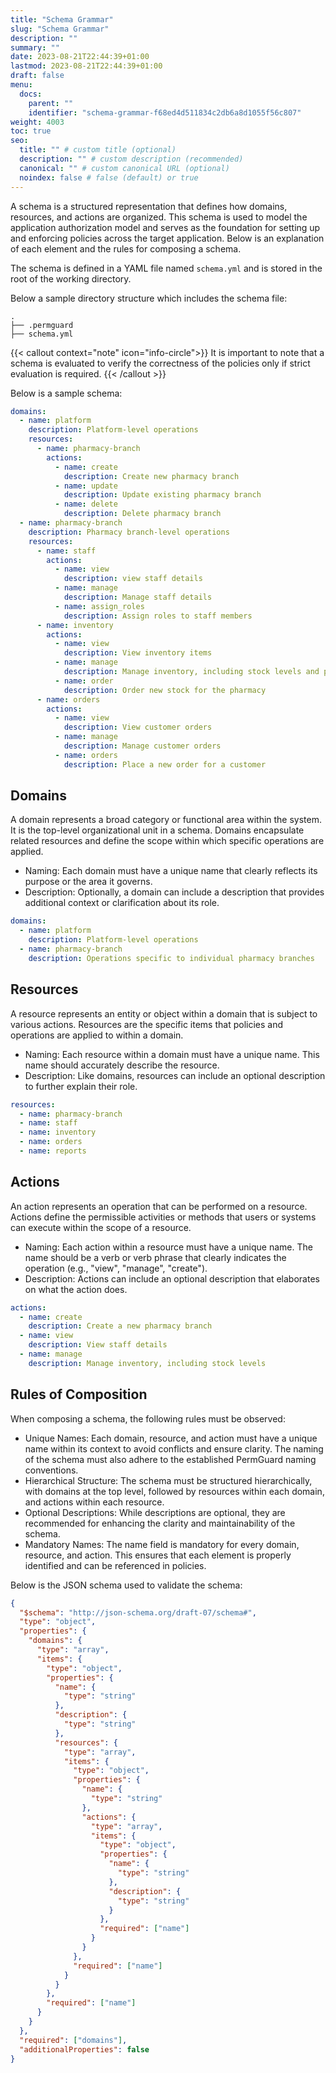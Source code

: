 ```yaml
---
title: "Schema Grammar"
slug: "Schema Grammar"
description: ""
summary: ""
date: 2023-08-21T22:44:39+01:00
lastmod: 2023-08-21T22:44:39+01:00
draft: false
menu:
  docs:
    parent: ""
    identifier: "schema-grammar-f68ed4d511834c2db6a8d1055f56c807"
weight: 4003
toc: true
seo:
  title: "" # custom title (optional)
  description: "" # custom description (recommended)
  canonical: "" # custom canonical URL (optional)
  noindex: false # false (default) or true
---
```


A schema is a structured representation that defines how domains, resources, and actions are organized. This schema is used to model the application authorization model and serves as the foundation for setting up and enforcing policies across the target application. Below is an explanation of each element and the rules for composing a schema.

The schema is defined in a YAML file named `schema.yml` and is stored in the root of the working directory.

Below a sample directory structure which includes the schema file:

```plaintext
.
├── .permguard
├── schema.yml
```

{{< callout context="note" icon="info-circle">}}
It is important to note that a schema is evaluated to verify the correctness of the policies only if strict evaluation is required.
{{< /callout >}}

Below is a sample schema:

```yaml
domains:
  - name: platform
    description: Platform-level operations
    resources:
      - name: pharmacy-branch
        actions:
          - name: create
            description: Create new pharmacy branch
          - name: update
            description: Update existing pharmacy branch
          - name: delete
            description: Delete pharmacy branch
  - name: pharmacy-branch
    description: Pharmacy branch-level operations
    resources:
      - name: staff
        actions:
          - name: view
            description: view staff details
          - name: manage
            description: Manage staff details
          - name: assign_roles
            description: Assign roles to staff members
      - name: inventory
        actions:
          - name: view
            description: View inventory items
          - name: manage
            description: Manage inventory, including stock levels and product details
          - name: order
            description: Order new stock for the pharmacy
      - name: orders
        actions:
          - name: view
            description: View customer orders
          - name: manage
            description: Manage customer orders
          - name: orders
            description: Place a new order for a customer
```

## Domains

A domain represents a broad category or functional area within the system. It is the top-level organizational unit in a schema. Domains encapsulate related resources and define the scope within which specific operations are applied.

- Naming: Each domain must have a unique name that clearly reflects its purpose or the area it governs.
- Description: Optionally, a domain can include a description that provides additional context or clarification about its role.

```yaml
domains:
  - name: platform
    description: Platform-level operations
  - name: pharmacy-branch
    description: Operations specific to individual pharmacy branches
```

## Resources

A resource represents an entity or object within a domain that is subject to various actions. Resources are the specific items that policies and operations are applied to within a domain.

- Naming: Each resource within a domain must have a unique name. This name should accurately describe the resource.
- Description: Like domains, resources can include an optional description to further explain their role.

```yaml
resources:
  - name: pharmacy-branch
  - name: staff
  - name: inventory
  - name: orders
  - name: reports
```

## Actions
An action represents an operation that can be performed on a resource. Actions define the permissible activities or methods that users or systems can execute within the scope of a resource.

- Naming: Each action within a resource must have a unique name. The name should be a verb or verb phrase that clearly indicates the operation (e.g., "view", "manage", "create").
- Description: Actions can include an optional description that elaborates on what the action does.

```yaml
actions:
  - name: create
    description: Create a new pharmacy branch
  - name: view
    description: View staff details
  - name: manage
    description: Manage inventory, including stock levels
```

## Rules of Composition

When composing a schema, the following rules must be observed:

- Unique Names: Each domain, resource, and action must have a unique name within its context to avoid conflicts and ensure clarity. The naming of the schema must also adhere to the established PermGuard naming conventions.
- Hierarchical Structure: The schema must be structured hierarchically, with domains at the top level, followed by resources within each domain, and actions within each resource.
- Optional Descriptions: While descriptions are optional, they are recommended for enhancing the clarity and maintainability of the schema.
- Mandatory Names: The name field is mandatory for every domain, resource, and action. This ensures that each element is properly identified and can be referenced in policies.

Below is the JSON schema used to validate the schema:

```json
{
  "$schema": "http://json-schema.org/draft-07/schema#",
  "type": "object",
  "properties": {
    "domains": {
      "type": "array",
      "items": {
        "type": "object",
        "properties": {
          "name": {
            "type": "string"
          },
          "description": {
            "type": "string"
          },
          "resources": {
            "type": "array",
            "items": {
              "type": "object",
              "properties": {
                "name": {
                  "type": "string"
                },
                "actions": {
                  "type": "array",
                  "items": {
                    "type": "object",
                    "properties": {
                      "name": {
                        "type": "string"
                      },
                      "description": {
                        "type": "string"
                      }
                    },
                    "required": ["name"]
                  }
                }
              },
              "required": ["name"]
            }
          }
        },
        "required": ["name"]
      }
    }
  },
  "required": ["domains"],
  "additionalProperties": false
}
```

